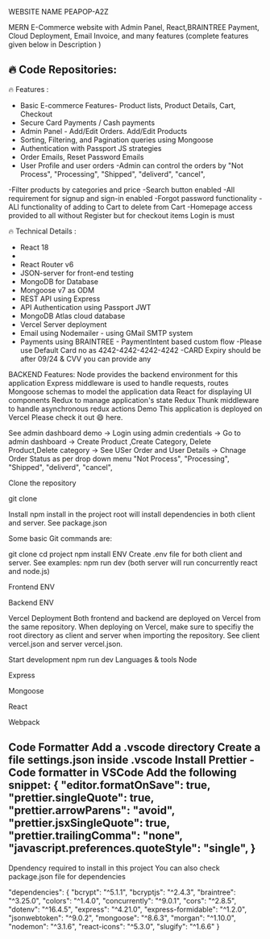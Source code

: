 WEBSITE NAME PEAPOP-A2Z

MERN E-Commerce website with Admin Panel, React,BRAINTREE  Payment, Cloud Deployment, Email Invoice, and many features (complete features given below in Description )

🔥 Code Repositories:
-

🔥 Features :
- Basic E-commerce Features- Product lists, Product Details, Cart, Checkout 
- Secure Card Payments / Cash payments
- Admin Panel - Add/Edit Orders. Add/Edit Products
- Sorting, Filtering, and Pagination queries using Mongoose
- Authentication with Passport JS strategies
- Order Emails, Reset Password Emails
- User Profile and user orders
-Admin can control the orders by 
"Not Process",
    "Processing",
    "Shipped",
    "deliverd",
    "cancel",

-Filter products by categories and price 
-Search button enabled 
-All requirement for signup and sign-in enabled 
-Forgot password functionality
-ALl functionality of adding to Cart to delete from Cart
-Homepage access provided to all without Register but for checkout items Login is must

🔥 Technical Details :
- React 18 
-
- React Router v6
- JSON-server for front-end testing
- MongoDB for Database
- Mongoose v7 as ODM
- REST API using Express
- API Authentication using Passport JWT
- MongoDB Atlas cloud database
- Vercel Server deployment
- Email using Nodemailer - using GMail SMTP system
- Payments using BRAINTREE - PaymentIntent based custom flow
-Please use Default Card no as 4242-4242-4242-4242
-CARD Expiry should be after 09/24 & CVV you can provide any 


BACKEND
Features:
Node provides the backend environment for this application
Express middleware is used to handle requests, routes
Mongoose schemas to model the application data
React for displaying UI components
Redux to manage application's state
Redux Thunk middleware to handle asynchronous redux actions
Demo
This application is deployed on Vercel Please check it out 😄 here.

See admin dashboard demo
-> Login using admin credentials
-> Go to admin dashboard
-> Create Product ,Create Category, Delete Product,Delete category
-> See USer Order and User Details
-> Chnage Order Status as per drop down menu 
"Not Process",
    "Processing",
    "Shipped",
    "deliverd",
    "cancel",


Clone the repository

git clone 


Install
npm install in the project root will install dependencies in both client and server. See package.json

Some basic Git commands are:

git clone 
cd project
npm install
ENV
Create .env file for both client and server. See examples:
npm run dev (both server will run concurrently react and node.js)

Frontend ENV

Backend ENV

Vercel Deployment
Both frontend and backend are deployed on Vercel from the same repository. When deploying on Vercel, make sure to specifiy the root directory as client and server when importing the repository. See client vercel.json and server vercel.json.

Start development
npm run dev
Languages & tools
Node

Express

Mongoose

React

Webpack

Code Formatter
Add a .vscode directory
Create a file settings.json inside .vscode
Install Prettier - Code formatter in VSCode
Add the following snippet:
    {
      "editor.formatOnSave": true,
      "prettier.singleQuote": true,
      "prettier.arrowParens": "avoid",
      "prettier.jsxSingleQuote": true,
      "prettier.trailingComma": "none",
      "javascript.preferences.quoteStyle": "single",
    }
- 
Dpendency required to install in this project 
You can also check package.json file for dependencies

"dependencies": {
    "bcrypt": "^5.1.1",
    "bcryptjs": "^2.4.3",
    "braintree": "^3.25.0",
    "colors": "^1.4.0",
    "concurrently": "^9.0.1",
    "cors": "^2.8.5",
    "dotenv": "^16.4.5",
    "express": "^4.21.0",
    "express-formidable": "^1.2.0",
    "jsonwebtoken": "^9.0.2",
    "mongoose": "^8.6.3",
    "morgan": "^1.10.0",
    "nodemon": "^3.1.6",
    "react-icons": "^5.3.0",
    "slugify": "^1.6.6"
}



